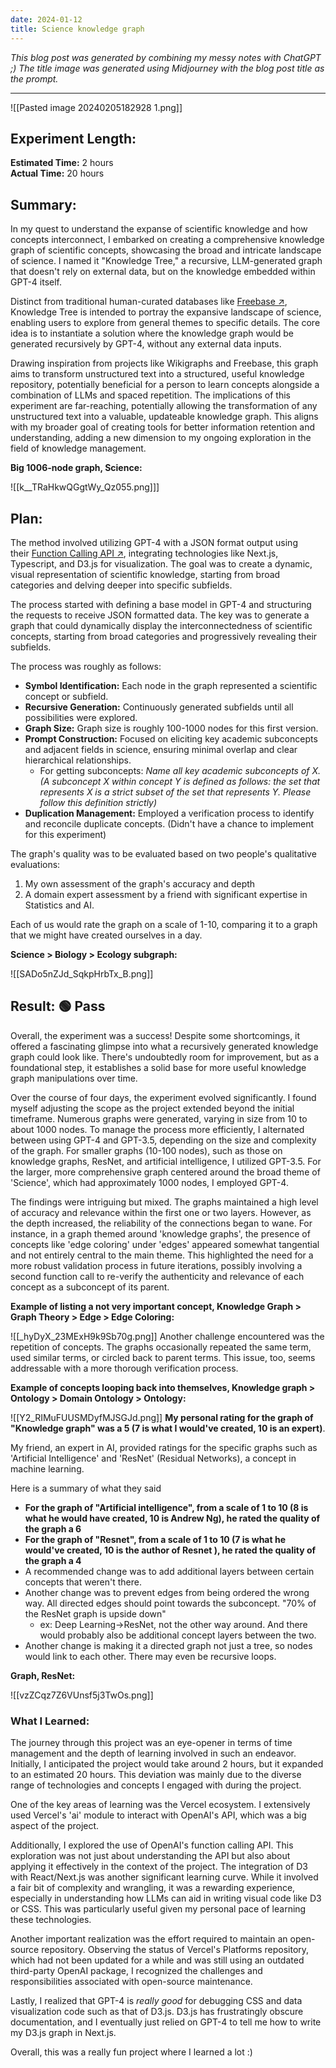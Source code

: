 ```yaml
---
date: 2024-01-12
title: Science knowledge graph
---
```

_This blog post was generated by combining my messy notes with ChatGPT ;) The title image was generated using Midjourney with the blog post title as the prompt._

---

![[Pasted image 20240205182928 1.png]]
## **Experiment Length:**

**Estimated Time:** 2 hours  
**Actual Time:** 20 hours

## **Summary:**

In my quest to understand the expanse of scientific knowledge and how concepts interconnect, I embarked on creating a comprehensive knowledge graph of scientific concepts, showcasing the broad and intricate landscape of science. I named it "Knowledge Tree," a recursive, LLM-generated graph that doesn't rely on external data, but on the knowledge embedded within GPT-4 itself.

Distinct from traditional human-curated databases like [Freebase ↗](https://en.wikipedia.org/wiki/Freebase_(database)), Knowledge Tree is intended to portray the expansive landscape of science, enabling users to explore from general themes to specific details. The core idea is to instantiate a solution where the knowledge graph would be generated recursively by GPT-4, without any external data inputs.

Drawing inspiration from projects like Wikigraphs and Freebase, this graph aims to transform unstructured text into a structured, useful knowledge repository, potentially beneficial for a person to learn concepts alongside a combination of LLMs and spaced repetition. The implications of this experiment are far-reaching, potentially allowing the transformation of any unstructured text into a valuable, updateable knowledge graph. This aligns with my broader goal of creating tools for better information retention and understanding, adding a new dimension to my ongoing exploration in the field of knowledge management.

**Big 1006-node graph, Science:**

![[k__TRaHkwQGgtWy_Qz055.png]]]

## **Plan:**

The method involved utilizing GPT-4 with a JSON format output using their [Function Calling API ↗](https://platform.openai.com/docs/guides/function-calling), integrating technologies like Next.js, Typescript, and D3.js for visualization. The goal was to create a dynamic, visual representation of scientific knowledge, starting from broad categories and delving deeper into specific subfields.

The process started with defining a base model in GPT-4 and structuring the requests to receive JSON formatted data. The key was to generate a graph that could dynamically display the interconnectedness of scientific concepts, starting from broad categories and progressively revealing their subfields.

The process was roughly as follows:

- **Symbol Identification:** Each node in the graph represented a scientific concept or subfield.
- **Recursive Generation:** Continuously generated subfields until all possibilities were explored.
- **Graph Size:** Graph size is roughly 100-1000 nodes for this first version.
- **Prompt Construction:** Focused on eliciting key academic subconcepts and adjacent fields in science, ensuring minimal overlap and clear hierarchical relationships.
    - For getting subconcepts: _Name all key academic subconcepts of X. (A subconcept X within concept Y is defined as follows: the set that represents X is a strict subset of the set that represents Y. Please follow this definition strictly)_
- **Duplication Management:** Employed a verification process to identify and reconcile duplicate concepts. (Didn't have a chance to implement for this experiment)

The graph's quality was to be evaluated based on two people's qualitative evaluations:

1. My own assessment of the graph's accuracy and depth
2. A domain expert assessment by a friend with significant expertise in Statistics and AI.

Each of us would rate the graph on a scale of 1-10, comparing it to a graph that we might have created ourselves in a day.

**Science > Biology > Ecology subgraph:**

![[SADo5nZJd_SqkpHrbTx_B.png]]

## **Result: 🟢 Pass**

Overall, the experiment was a success! Despite some shortcomings, it offered a fascinating glimpse into what a recursively generated knowledge graph could look like. There's undoubtedly room for improvement, but as a foundational step, it establishes a solid base for more useful knowledge graph manipulations over time.

Over the course of four days, the experiment evolved significantly. I found myself adjusting the scope as the project extended beyond the initial timeframe. Numerous graphs were generated, varying in size from 10 to about 1000 nodes. To manage the process more efficiently, I alternated between using GPT-4 and GPT-3.5, depending on the size and complexity of the graph. For smaller graphs (10-100 nodes), such as those on knowledge graphs, ResNet, and artificial intelligence, I utilized GPT-3.5. For the larger, more comprehensive graph centered around the broad theme of 'Science', which had approximately 1000 nodes, I employed GPT-4.

The findings were intriguing but mixed. The graphs maintained a high level of accuracy and relevance within the first one or two layers. However, as the depth increased, the reliability of the connections began to wane. For instance, in a graph themed around 'knowledge graphs', the presence of concepts like 'edge coloring' under 'edges' appeared somewhat tangential and not entirely central to the main theme. This highlighted the need for a more robust validation process in future iterations, possibly involving a second function call to re-verify the authenticity and relevance of each concept as a subconcept of its parent.

**Example of listing a not very important concept, Knowledge Graph > Graph Theory > Edge > Edge Coloring:**

![[_hyDyX_23MExH9k9Sb70g.png]]
Another challenge encountered was the repetition of concepts. The graphs occasionally repeated the same term, used similar terms, or circled back to parent terms. This issue, too, seems addressable with a more thorough verification process.

**Example of concepts looping back into themselves, Knowledge graph > Ontology > Domain Ontology > Ontology:**

![[Y2_RIMuFUUSMDyfMJSGJd.png]]
**My personal rating for the graph of "Knowledge graph" was a 5 (7 is what I would've created, 10 is an expert)**.

My friend, an expert in AI, provided ratings for the specific graphs such as 'Artificial Intelligence' and 'ResNet' (Residual Networks), a concept in machine learning.

Here is a summary of what they said

- **For the graph of "Artificial intelligence", from a scale of 1 to 10 (8 is what he would have created, 10 is Andrew Ng), he rated the quality of the graph a 6**
- **For the graph of "Resnet", from a scale of 1 to 10 (7 is what he would've created, 10 is the author of Resnet ), he rated the quality of the graph a 4**
- A recommended change was to add additional layers between certain concepts that weren't there.
- Another change was to prevent edges from being ordered the wrong way. All directed edges should point towards the subconcept. "70% of the ResNet graph is upside down"
    - ex: Deep Learning->ResNet, not the other way around. And there would probably also be additional concept layers between the two.
- Another change is making it a directed graph not just a tree, so nodes would link to each other. There may even be recursive loops.

**Graph, ResNet:**

![[vzZCqz7Z6VUnsf5j3TwOs.png]]

### **What I Learned:**

The journey through this project was an eye-opener in terms of time management and the depth of learning involved in such an endeavor. Initially, I anticipated the project would take around 2 hours, but it expanded to an estimated 20 hours. This deviation was mainly due to the diverse range of technologies and concepts I engaged with during the project.

One of the key areas of learning was the Vercel ecosystem. I extensively used Vercel's 'ai' module to interact with OpenAI's API, which was a big aspect of the project.

Additionally, I explored the use of OpenAI's function calling API. This exploration was not just about understanding the API but also about applying it effectively in the context of the project. The integration of D3 with React/Next.js was another significant learning curve. While it involved a fair bit of complexity and wrangling, it was a rewarding experience, especially in understanding how LLMs can aid in writing visual code like D3 or CSS. This was particularly useful given my personal pace of learning these technologies.

Another important realization was the effort required to maintain an open-source repository. Observing the status of Vercel's Platforms repository, which had not been updated for a while and was still using an outdated third-party OpenAI package, I recognized the challenges and responsibilities associated with open-source maintenance.

Lastly, I realized that GPT-4 is _really good_ for debugging CSS and data visualization code such as that of D3.js. D3.js has frustratingly obscure documentation, and I eventually just relied on GPT-4 to tell me how to write my D3.js graph in Next.js.

Overall, this was a really fun project where I learned a lot :)



